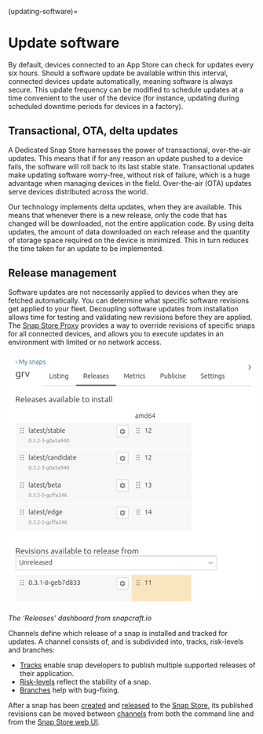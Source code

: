 (updating-software)=
# Update software

By default, devices connected to an App Store can check for updates every six hours. Should a software update be available within this interval, connected devices update automatically, meaning software is always secure. This update frequency can be modified to schedule updates at a time convenient to the user of the device (for instance, updating during scheduled downtime periods for devices in a factory).

## Transactional, OTA, delta updates

A Dedicated Snap Store harnesses the power of transactional, over-the-air updates. This means that if for any reason an update pushed to a device fails, the software will roll back to its last stable state. Transactional updates make updating software worry-free, without risk of failure, which is a huge advantage when managing devices in the field. Over-the-air (OTA) updates serve devices distributed across the world.

Our technology implements delta updates, when they are available. This means that whenever there is a new release, only the code that has changed will be downloaded, not the entire application code. By using delta updates, the amount of data downloaded on each release and the quantity of storage space required on the device is minimized. This in turn reduces the time taken for an update to be implemented.

## Release management

Software updates are not necessarily applied to devices when they are fetched automatically. You can determine what specific software revisions get applied to your fleet. Decoupling software updates from installation allows time for testing and validating new revisions before they are applied. The [Snap Store Proxy](https://documentation.ubuntu.com/snap-store-proxy/) provides a way to override revisions of specific snaps for all connected devices, and allows you to execute updates in an environment with limited or no network access.

![The ‘Releases’ dashboard from snapcraft.io](../images/updating-software.png)

*The ‘Releases’ dashboard from snapcraft.io*

Channels define which release of a snap is installed and tracked for updates. A channel consists of, and is subdivided into, tracks, risk-levels and branches:

* [Tracks](https://snapcraft.io/docs/channels#heading--tracks) enable snap developers to publish multiple supported releases of their application.
* [Risk-levels](https://snapcraft.io/docs/channels#heading--risk-levels) reflect the stability of a snap.
* [Branches](https://snapcraft.io/docs/channels#heading--branches) help with bug-fixing.

After a snap has been [created](https://snapcraft.io/docs/creating-a-snap) and [released](https://snapcraft.io/docs/releasing-your-app) to the [Snap Store](https://snapcraft.io/store), its published revisions can be moved between [channels](https://snapcraft.io/docs/channels) from both the command line and from the [Snap Store web UI](https://snapcraft.io/docs/using-the-snap-store).
